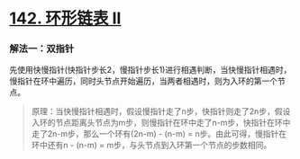 # [142. 环形链表 II](https://leetcode-cn.com/problems/linked-list-cycle-ii/)

### 解法一：双指针
先使用快慢指针(快指针步长2，慢指针步长1)进行相遇判断，当快慢指针相遇时，慢指针在环中遍历，同时头节点开始遍历，当两者相遇时，则为入环的第一个节点。
>原理：当快慢指针相遇时，假设慢指针走了n步，快指针则走了2n步，假设入环的节点距离头节点为m步，则慢指针在环中走了n-m步，快指针在环中走了2n-m步，那么一个环有(2n-m) - (n-m) = n步。由此可得，慢指针在环中还有n - (n-m) = m步，与头节点到入环第一个节点的步数相同。